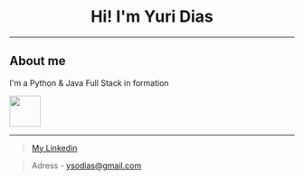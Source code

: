 
<h1 align="center"> Hi! I'm Yuri Dias </h1>        
<hr>
<h2> About me </h2>

I'm a Python & Java Full Stack in formation

<div style="display:inline">
<p>
  <a hrfe="https://github.com/ySodias?tab=repositories&q=&type=&language=java"><img src="https://www.flaticon.com/svg/vstatic/svg/226/226777.svg?token=exp=1617111548~hmac=2f6d70f1d26b9173a16206b80211a9d7" width=55px height=55px ></a>
</p>



</div>

<hr>

> [My Linkedin](https://www.linkedin.com/in/yuri-dias-soares/)

> Adress - ysodias@gmail.com
> 


